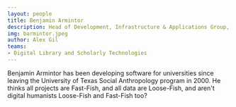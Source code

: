 ```yaml
---
layout: people
title: Benjamin Armintor
description: Head of Development, Infrastructure & Applications Group, Columbia Libraries
img: barmintor.jpeg
author: Alex Gil
teams:
- Digital Library and Scholarly Technologies
---
```


Benjamin Armintor has been developing software for universities since leaving the University of Texas Social Anthropology program in 2000. He thinks all projects are Fast-Fish, and all data are Loose-Fish, and aren't digital humanists Loose-Fish and Fast-Fish too?



